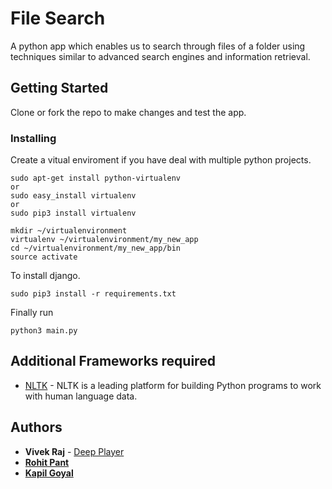 # File Search

A python app which enables us to search through files of a folder using techniques similar to advanced search engines and information retrieval.


## Getting Started

Clone or fork the repo to make changes and test the app.


### Installing

Create a vitual enviroment if you have deal with multiple python projects.

```
sudo apt-get install python-virtualenv
or
sudo easy_install virtualenv
or
sudo pip3 install virtualenv
```

```
mkdir ~/virtualenvironment
virtualenv ~/virtualenvironment/my_new_app
cd ~/virtualenvironment/my_new_app/bin
source activate
```

To install django.

```
sudo pip3 install -r requirements.txt
```


Finally run

```
python3 main.py
```


## Additional Frameworks required

* [NLTK](https://www.nltk.org/) - NLTK is a leading platform for building Python programs to work with human language data.


## Authors

* **Vivek Raj**  - [Deep Player](https://github.com/codervivek/deep_player)
* **[Rohit Pant](https://github.com/rpant1728)**
* **[Kapil Goyal](https://github.com/kapil-goyal)**
